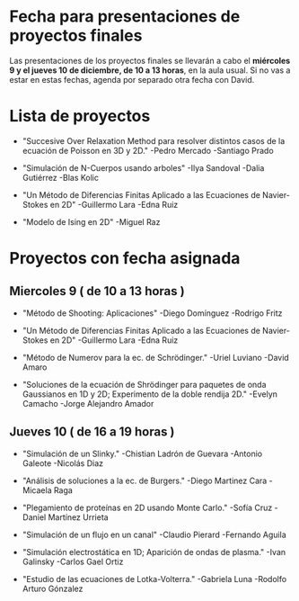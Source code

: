 # Fecha para presentaciones de proyectos finales

Las presentaciones de los proyectos finales se llevarán a cabo el **miércoles 9 y el jueves 10 de diciembre, de 10 a 13 horas**, en la aula usual. Si no vas a estar en estas fechas, agenda por separado otra fecha con David.


# Lista de proyectos



- "Succesive Over Relaxation Method para resolver distintos casos de la ecuación de Poisson en 3D y 2D."
-Pedro Mercado
-Santiago Prado

- "Simulación de N-Cuerpos usando arboles"
-Ilya Sandoval
-Dalia Gutiérrez
-Blas Kolic

- "Un Método de Diferencias Finitas Aplicado a las Ecuaciones de Navier-Stokes en 2D"
-Guillermo Lara
-Edna Ruiz



- "Modelo de Ising en 2D"
-Miguel Raz

# Proyectos con fecha asignada
## Miercoles 9 ( de 10 a 13 horas )
- "Método de Shooting: Aplicaciones"
-Diego Domínguez
-Rodrigo Fritz

- "Un Método de Diferencias Finitas Aplicado a las Ecuaciones de Navier-Stokes en 2D"
-Guillermo Lara
-Edna Ruiz

- "Método de Numerov para la ec. de Schrödinger."
-Uriel Luviano
-David Amaro

- "Soluciones de la ecuación de Shrödinger para paquetes de onda Gaussianos en 1D y 2D; Experimento de la doble rendija 2D."
-Evelyn Camacho
-Jorge Alejandro Amador

## Jueves 10 ( de 16 a 19 horas )
- "Simulación de un Slinky."
-Chistian Ladrón de Guevara
-Antonio Galeote 
-Nicolás Diaz

- "Análisis de soluciones a la ec. de Burgers."
-Diego Martinez Cara 
-Micaela Raga

- "Plegamiento de proteínas en 2D usando Monte Carlo."
-Sofía Cruz
-Daniel Martínez Urrieta

- "Simulación de un flujo en un canal"
-Claudio Pierard
-Fernando Aguila

- "Simulación electrostática en 1D; Aparición de ondas de plasma."
-Ivan Galinsky
-Carlos Gael Ortiz 

- "Estudio de las ecuaciones de Lotka-Volterra."
-Gabriela Luna
-Rodolfo Arturo Gónzalez
